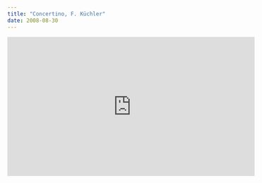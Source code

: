 ```yaml
---
title: "Concertino, F. Küchler"
date: 2008-08-30
---
```


<iframe width="560" height="315" src="https://www.youtube.com/embed/YQE2q0BcKHI?si=4qGDeAHZldH4mzEn" title="YouTube video player" frameborder="0" allow="accelerometer; autoplay; clipboard-write; encrypted-media; gyroscope; picture-in-picture; web-share" referrerpolicy="strict-origin-when-cross-origin" allowfullscreen></iframe>
